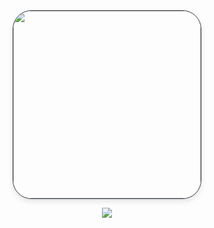 <div align="center">
  <img src="https://github.com/user-attachments/assets/ee43bcea-5730-4051-ad60-f2187ad1507d" width="300" style="border-radius: 30px; border: 1px solid #30363d; box-shadow: 0 4px 8px rgba(0,0,0,0.1);"">
  
  ![](https://komarev.com/ghpvc/?username=moskkovsky&color=grey)
</div>

